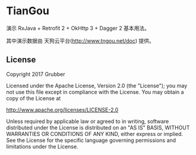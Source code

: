 TianGou
=======

演示 RxJava + Retrofit 2 + OkHttp 3 + Dagger 2 基本用法。

其中演示数据由 天狗云平台(http://www.tngou.net/doc) 提供。



License
--------

Copyright 2017 Grubber

Licensed under the Apache License, Version 2.0 (the "License");
you may not use this file except in compliance with the License.
You may obtain a copy of the License at

   http://www.apache.org/licenses/LICENSE-2.0

Unless required by applicable law or agreed to in writing, software
distributed under the License is distributed on an "AS IS" BASIS,
WITHOUT WARRANTIES OR CONDITIONS OF ANY KIND, either express or implied.
See the License for the specific language governing permissions and
limitations under the License.